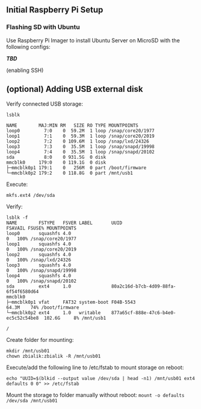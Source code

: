 ## Initial Raspberry Pi Setup

### Flashing SD with Ubuntu

Use Raspberry Pi Imager to install Ubuntu Server on MicroSD with the following configs:

***TBD***

(enabling SSH)

## (optional) Adding USB external disk

Verify connected USB storage:
```
lsblk 

NAME        MAJ:MIN RM   SIZE RO TYPE MOUNTPOINTS
loop0         7:0    0  59.2M  1 loop /snap/core20/1977
loop1         7:1    0  59.3M  1 loop /snap/core20/2019
loop2         7:2    0 109.6M  1 loop /snap/lxd/24326
loop3         7:3    0  35.5M  1 loop /snap/snapd/19998
loop4         7:4    0  35.5M  1 loop /snap/snapd/20102
sda           8:0    0 931.5G  0 disk 
mmcblk0     179:0    0 119.1G  0 disk 
├─mmcblk0p1 179:1    0   256M  0 part /boot/firmware
└─mmcblk0p2 179:2    0 118.8G  0 part /mnt/usb1
```

Execute:
```
mkfs.ext4 /dev/sda
```

Verify:
```
lsblk -f
NAME        FSTYPE   FSVER LABEL       UUID                                 FSAVAIL FSUSE% MOUNTPOINTS
loop0       squashfs 4.0                                                          0   100% /snap/core20/1977
loop1       squashfs 4.0                                                          0   100% /snap/core20/2019
loop2       squashfs 4.0                                                          0   100% /snap/lxd/24326
loop3       squashfs 4.0                                                          0   100% /snap/snapd/19998
loop4       squashfs 4.0                                                          0   100% /snap/snapd/20102
sda         ext4     1.0               80a2c16d-b7cb-4d09-88fa-6f54f6580d64                
mmcblk0                                                                                    
├─mmcblk0p1 vfat     FAT32 system-boot F04B-5543                              64.3M    74% /boot/firmware
└─mmcblk0p2 ext4     1.0   writable    877a65cf-888e-47c6-b4e0-ec5c52c54be8  102.6G     8% /mnt/usb1
                                                                                           /
```

Create folder for mounting: 
```
mkdir /mnt/usb01
chown zbialik:zbialik -R /mnt/usb01
```

Execute/add the following line to /etc/fstab to mount storage on reboot:
```
echo "UUID=$(blkid --output value /dev/sda | head -n1) /mnt/usb01 ext4 defaults 0 0" >> /etc/fstab
```

Mount the storage to folder manually without reboot: `mount -o defaults /dev/sda /mnt/usb01`

